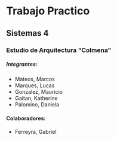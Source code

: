 # Trabajo Practico 
## Sistemas 4 
### Estudio de Arquitectura "Colmena"

##### Integrantes:
- Mateos, Marcos
- Marques, Lucas
- Gonzalez, Mauricio
- Gaitan, Katherine
- Palomino, Daniela

#### Colaboradores:
- Ferreyra, Gabriel
